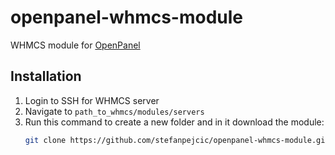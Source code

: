 # openpanel-whmcs-module
WHMCS module for [OpenPanel](https://openpanel.co)

## Installation

1. Login to SSH for WHMCS server
2. Navigate to `path_to_whmcs/modules/servers`
3. Run this command to create a new folder and in it download the module:
   ```bash
   git clone https://github.com/stefanpejcic/openpanel-whmcs-module.git openpanel
   ```
